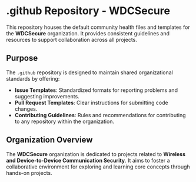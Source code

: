 # .github Repository - WDCSecure

This repository houses the default community health files and templates for the **WDCSecure** organization. It provides consistent guidelines and resources to support collaboration across all projects.

## Purpose

The `.github` repository is designed to maintain shared organizational standards by offering:
- **Issue Templates**: Standardized formats for reporting problems and suggesting improvements.
- **Pull Request Templates**: Clear instructions for submitting code changes.
- **Contributing Guidelines**: Rules and recommendations for contributing to any repository within the organization.

## Organization Overview

The **WDCSecure** organization is dedicated to projects related to **Wireless and Device-to-Device Communication Security**. It aims to foster a collaborative environment for exploring and learning core concepts through hands-on projects.
